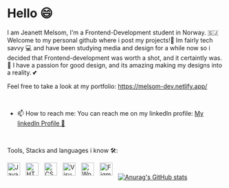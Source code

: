 <h1>Hello 😄</h1>

I am Jeanett Melsom, I'm a Frontend-Development student in Norway. 🇸🇯 Welcome to my personal github where i post my projects!🤩
Im fairly tech savvy 💻 and have been studying media and design for a while now so i decided that Frontend-development was worth a shot, and it certaintly was. 🫶
I have a passion for good design, and its amazing making my designs into a reality. 💕

Feel free to take a look at my portfolio: https://melsom-dev.netlify.app/

<br>

- 📫 How to reach me: You can reach me on my linkedIn profile: <a href="https://www.linkedin.com/in/jeanett-melsom-927ab4123">My linkedIn Profile 💬</a>

<br>

Tools, Stacks and languages i know 🛠:

<img align="left" alt="JavaScript" width="30px" style="padding-right:10px;" src="https://cdn.jsdelivr.net/gh/devicons/devicon/icons/javascript/javascript-original.svg"/>

<img align="left" alt="HTML5" width="30px" style="padding-right:10px;" src="https://cdn.jsdelivr.net/gh/devicons/devicon/icons/html5/html5-plain-wordmark.svg"/>
          
<img align="left" alt="CSS3" width="30px" style="padding-right:10px;" src="https://cdn.jsdelivr.net/gh/devicons/devicon/icons/css3/css3-plain-wordmark.svg"/>

<img align="left" alt="Visual Studio Code" width="30px" style="padding-right:10px;" src="https://cdn.jsdelivr.net/gh/devicons/devicon/icons/vscode/vscode-original-wordmark.svg"/>

<img align="left" alt="Wordpress" width="30px" style="padding-right:10px;" src="https://cdn.jsdelivr.net/gh/devicons/devicon/icons/wordpress/wordpress-original.svg"/>

<img align="left" alt="Figma" width="30px" style="padding-right:10px;" src="https://cdn.jsdelivr.net/gh/devicons/devicon/icons/figma/figma-original.svg"/>


#

[![Anurag's GitHub stats](https://github-readme-stats.vercel.app/api?username=anuraghazra)](https://github.com/anuraghazra/github-readme-stats)
